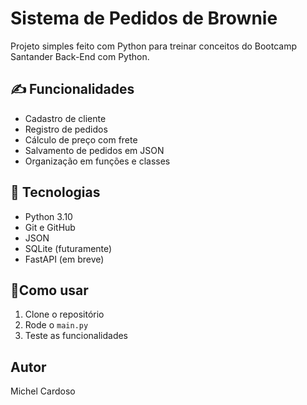 # Sistema de Pedidos de Brownie

Projeto simples feito com Python para treinar conceitos do Bootcamp Santander Back-End com Python.

## ✍ Funcionalidades
- Cadastro de cliente
- Registro de pedidos
- Cálculo de preço com frete
- Salvamento de pedidos em JSON
- Organização em funções e classes

## 🤖 Tecnologias
- Python 3.10
- Git e GitHub
- JSON
- SQLite (futuramente)
- FastAPI (em breve)

## 📌Como usar

1. Clone o repositório
2. Rode o `main.py`
3. Teste as funcionalidades

## Autor

Michel Cardoso
